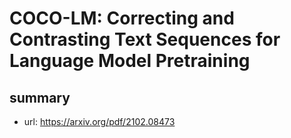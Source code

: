 # COCO-LM: Correcting and Contrasting Text Sequences for Language Model Pretraining
## summary
- url: https://arxiv.org/pdf/2102.08473
